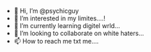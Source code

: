 - 👋 Hi, I’m @psychicguy
- 👀 I’m interested in my limites....!
- 🌱 I’m currently learning digitel wrld...
- 💞️ I’m looking to collaborate on white haters...
- 📫 How to reach me txt me....

<!---
psychicguy/psychicguy is a ✨ special ✨ repository because its `README.md` (this file) appears on your GitHub profile.
You can click the Preview link to take a look at your changes.
--->
